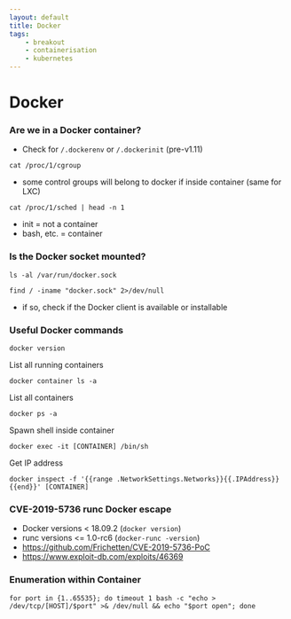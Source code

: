 ```yaml
---
layout: default
title: Docker
tags:
    - breakout
    - containerisation
    - kubernetes
---
```

# Docker
### Are we in a Docker container?
- Check for `/.dockerenv` or `/.dockerinit` (pre-v1.11)

```shell
cat /proc/1/cgroup
```
- some control groups will belong to docker if inside container (same for LXC)

```shell
cat /proc/1/sched | head -n 1
```
- init = not a container
- bash, etc. = container

### Is the Docker socket mounted?
```shell
ls -al /var/run/docker.sock
```

```shell
find / -iname "docker.sock" 2>/dev/null
```
- if so, check if the Docker client is available or installable

### Useful Docker commands
```shell
docker version
```

List all running containers
```shell
docker container ls -a
```

List all containers
```shell
docker ps -a
```

Spawn shell inside container
```shell
docker exec -it [CONTAINER] /bin/sh
```

Get IP address
```shell
docker inspect -f '{{range .NetworkSettings.Networks}}{{.IPAddress}}{{end}}' [CONTAINER]
```

### CVE-2019-5736 runc Docker escape
- Docker versions < 18.09.2 (`docker version`)
- runc versions <= 1.0-rc6 (`docker-runc -version`)
- <https://github.com/Frichetten/CVE-2019-5736-PoC>
- <https://www.exploit-db.com/exploits/46369>


### Enumeration within Container
```shell
for port in {1..65535}; do timeout 1 bash -c "echo > /dev/tcp/[HOST]/$port" >& /dev/null && echo "$port open"; done
```
